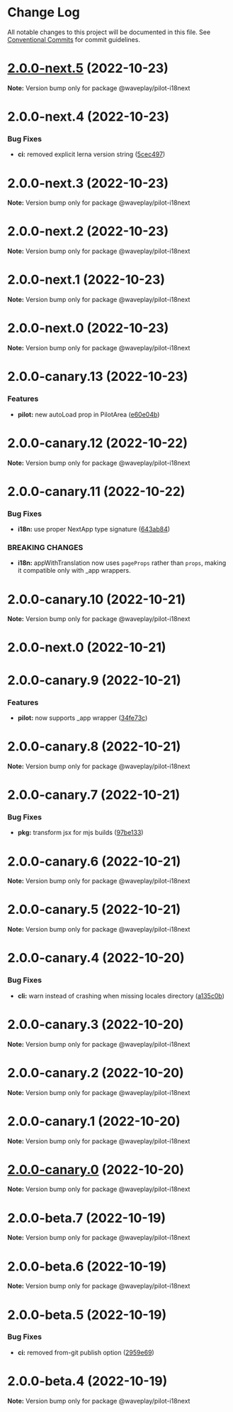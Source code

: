 # Change Log

All notable changes to this project will be documented in this file.
See [Conventional Commits](https://conventionalcommits.org) for commit guidelines.

# [2.0.0-next.5](https://github.com/Wave-Play/pilot/compare/@waveplay/pilot-i18next@2.0.0-next.4...@waveplay/pilot-i18next@2.0.0-next.5) (2022-10-23)

**Note:** Version bump only for package @waveplay/pilot-i18next





# 2.0.0-next.4 (2022-10-23)


### Bug Fixes

* **ci:** removed explicit lerna version string ([5cec497](https://github.com/Wave-Play/pilot/commit/5cec4970782814295db8471ef7ca88df13404c85))





# 2.0.0-next.3 (2022-10-23)

**Note:** Version bump only for package @waveplay/pilot-i18next





# 2.0.0-next.2 (2022-10-23)

**Note:** Version bump only for package @waveplay/pilot-i18next





# 2.0.0-next.1 (2022-10-23)

**Note:** Version bump only for package @waveplay/pilot-i18next





# 2.0.0-next.0 (2022-10-23)

**Note:** Version bump only for package @waveplay/pilot-i18next





# 2.0.0-canary.13 (2022-10-23)


### Features

* **pilot:** new autoLoad prop in PilotArea ([e60e04b](https://github.com/Wave-Play/pilot/commit/e60e04bd28ac37bfeafc64cd98d455fb03733bf4))





# 2.0.0-canary.12 (2022-10-22)

**Note:** Version bump only for package @waveplay/pilot-i18next





# 2.0.0-canary.11 (2022-10-22)


### Bug Fixes

* **i18n:** use proper NextApp type signature ([643ab84](https://github.com/Wave-Play/pilot/commit/643ab84dad297ade51e232d429ac7fb389df19db))


### BREAKING CHANGES

* **i18n:** appWithTranslation now uses `pageProps` rather than `props`, making it compatible only with _app wrappers.





# 2.0.0-canary.10 (2022-10-21)

**Note:** Version bump only for package @waveplay/pilot-i18next





# 2.0.0-next.0 (2022-10-21)





# 2.0.0-canary.9 (2022-10-21)


### Features

* **pilot:** now supports _app wrapper ([34fe73c](https://github.com/Wave-Play/pilot/commit/34fe73cbc50f9bf158082a5a337837a112852eea))





# 2.0.0-canary.8 (2022-10-21)

**Note:** Version bump only for package @waveplay/pilot-i18next





# 2.0.0-canary.7 (2022-10-21)


### Bug Fixes

* **pkg:** transform jsx for mjs builds ([97be133](https://github.com/Wave-Play/pilot/commit/97be133f3524f8af9520bcf007042fba9623a028))





# 2.0.0-canary.6 (2022-10-21)

**Note:** Version bump only for package @waveplay/pilot-i18next





# 2.0.0-canary.5 (2022-10-21)

**Note:** Version bump only for package @waveplay/pilot-i18next





# 2.0.0-canary.4 (2022-10-20)


### Bug Fixes

* **cli:** warn instead of crashing when missing locales directory ([a135c0b](https://github.com/Wave-Play/pilot/commit/a135c0bffdd27a0f534678bdc4b82c3e19fc5273))





# 2.0.0-canary.3 (2022-10-20)

**Note:** Version bump only for package @waveplay/pilot-i18next





# 2.0.0-canary.2 (2022-10-20)

**Note:** Version bump only for package @waveplay/pilot-i18next





# 2.0.0-canary.1 (2022-10-20)

**Note:** Version bump only for package @waveplay/pilot-i18next





# [2.0.0-canary.0](https://github.com/Wave-Play/pilot/compare/@waveplay/pilot-i18next@2.0.0-beta.7...@waveplay/pilot-i18next@2.0.0-canary.0) (2022-10-20)

**Note:** Version bump only for package @waveplay/pilot-i18next





# 2.0.0-beta.7 (2022-10-19)

**Note:** Version bump only for package @waveplay/pilot-i18next





# 2.0.0-beta.6 (2022-10-19)

**Note:** Version bump only for package @waveplay/pilot-i18next





# 2.0.0-beta.5 (2022-10-19)


### Bug Fixes

* **ci:** removed from-git publish option ([2959e69](https://github.com/Wave-Play/pilot-i18next/commit/2959e69352fea68db31a7e03ec6168d4820700e3))





# 2.0.0-beta.4 (2022-10-19)

**Note:** Version bump only for package @waveplay/pilot-i18next
